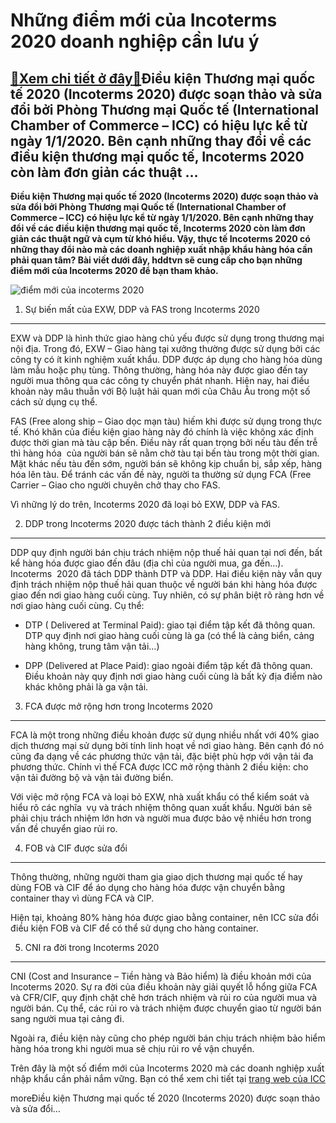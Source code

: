 Những điểm mới của Incoterms 2020 doanh nghiệp cần lưu ý
========================================================

[:gift:Xem chi tiết ở đây:gift:](https://hddtvn.com/nhung-diem-moi-cua-incoterms-2020-doanh-nghiep-can-luu-y/)Điều kiện Thương mại quốc tế 2020 (Incoterms 2020) được soạn thảo và sửa đổi bởi Phòng Thương mại Quốc tế (International Chamber of Commerce – ICC) có hiệu lực kể từ ngày 1/1/2020. Bên cạnh những thay đổi về các điều kiện thương mại quốc tế, Incoterms 2020 còn làm đơn giản các thuật …
---------------------------------------------------------------------------------------------------------------------------------------------------------------------------------------------------------------------------------------------------------------------------------------------

**Điều kiện Thương mại quốc tế 2020 (Incoterms 2020) được soạn thảo và sửa đổi bởi Phòng Thương mại Quốc tế (International Chamber of Commerce – ICC) có hiệu lực kể từ ngày 1/1/2020. Bên cạnh những thay đổi về các điều kiện thương mại quốc tế, Incoterms 2020 còn làm đơn giản các thuật ngữ và cụm từ khó hiểu. Vậy, thực tế Incoterms 2020 có những thay đổi nào mà các doanh nghiệp xuất nhập khẩu hàng hóa cần phải quan tâm? Bài viết dưới đây, hddtvn sẽ cung cấp cho bạn những điểm mới của Incoterms 2020 để bạn tham khảo.**


![điểm mới của incoterms 2020](https://hddtvn.com/wp-content/uploads/2021/01/incoterm-2020-1024x596-1.png)


1. Sự biến mất của EXW, DDP và FAS trong Incoterms 2020
-------------------------------------------------------


EXW và DDP là hình thức giao hàng chủ yếu được sử dụng trong thương mại nội địa. Trong đó, EXW – Giao hàng tại xưởng thường được sử dụng bởi các công ty có ít kinh nghiệm xuất khẩu. DDP được áp dụng cho hàng hóa dùng làm mẫu hoặc phụ tùng. Thông thường, hàng hóa này được giao đến tay người mua thông qua các công ty chuyển phát nhanh. Hiện nay, hai điều khoản này mâu thuẫn với Bộ luật hải quan mới của Châu Âu trong một số cách sử dụng cụ thể.


FAS (Free along ship – Giao dọc mạn tàu) hiếm khi được sử dụng trong thực tế. Khó khăn của điều kiện giao hàng này đó chính là việc không xác định được thời gian mà tàu cập bến. Điều này rất quan trọng bởi nếu tàu đến trễ thì hàng hóa  của người bán sẽ nằm chờ tàu tại bến tàu trong một thời gian. Mặt khác nếu tàu đến sớm, người bán sẽ không kịp chuẩn bị, sắp xếp, hàng hóa lên tàu. Để tránh các vấn đề này, người ta thường sử dụng FCA (Free Carrier – Giao cho người chuyên chở thay cho FAS.


Vì những lý do trên, Incoterms 2020 đã loại bỏ EXW, DDP và FAS.


2. DDP trong Incoterms 2020 được tách thành 2 điều kiện mới
-----------------------------------------------------------


DDP quy định người bán chịu trách nhiệm nộp thuế hải quan tại nơi đến, bất kể hàng hóa được giao đến đâu (địa chỉ của người mua, ga đến…). Incoterms  2020 đã tách DDP thành DTP và DDP. Hai điều kiện này vẫn quy định trách nhiệm nộp thuế hải quan thuộc về người bán khi hàng hóa được giao đến nơi giao hàng cuối cùng. Tuy nhiên, có sự phân biệt rõ ràng hơn về nơi giao hàng cuối cùng. Cụ thể:




* DTP ( Delivered at Terminal Paid): giao tại điểm tập kết đã thông quan. DTP quy định nơi giao hàng cuối cùng là ga (có thể là cảng biển, cảng hàng không, trung tâm vận tải…)

* DPP (Delivered at Place Paid): giao ngoài điểm tập kết đã thông quan. Điều khoản này quy định nơi giao hàng cuối cùng là bất kỳ địa điểm nào khác không phải là ga vận tải.



3. FCA được mở rộng hơn trong Incoterms 2020
--------------------------------------------


FCA là một trong những điều khoản được sử dụng nhiều nhất với 40% giao dịch thương mại sử dụng bởi tính linh hoạt về nơi giao hàng. Bên cạnh đó nó cũng đa dạng về các phương thức vận tải, đặc biệt phù hợp với vận tải đa phương thức. Chính vì thế FCA được ICC mở rộng thành 2 điều kiện: cho vận tải đường bộ và vận tải đường biển.


Với việc mở rộng FCA và loại bỏ EXW, nhà xuất khẩu có thể kiểm soát và hiểu rõ các nghĩa  vụ và trách nhiệm thông quan xuất khẩu. Người bán sẽ phải chịu trách nhiệm lớn hơn và người mua được bảo vệ nhiều hơn trong vấn đề chuyển giao rủi ro.


4. FOB và CIF được sửa đổi
--------------------------


Thông thường, những người tham gia giao dịch thương mại quốc tế hay dùng FOB và CIF để áo dụng cho hàng hóa được vận chuyển bằng container thay vì dùng FCA và CIP.


Hiện tại, khoảng 80% hàng hóa được giao bằng container, nên ICC sửa đổi điều kiện FOB và CIF để có thể sử dụng cho hàng container.


5. CNI ra đời trong Incoterms 2020
----------------------------------


CNI (Cost and Insurance – Tiền hàng và Bảo hiểm) là điều khoản mới của Incoterms 2020. Sự ra đời của điều khoản này giải quyết lỗ hổng giữa FCA và CFR/CIF, quy định chặt chẽ hơn trách nhiệm và rủi ro của người mua và người bán. Cụ thể, các rủi ro và trách nhiệm được chuyển giao từ người bán sang người mua tại cảng đi.


Ngoài ra, điều kiện này cũng cho phép người bán chịu trách nhiệm bảo hiểm hàng hóa trong khi người mua sẽ chịu rủi ro về vận chuyển.


Trên đây là một số điểm mới của Incoterms 2020 mà các doanh nghiệp xuất nhập khẩu cần phải nắm vững. Bạn có thể xem chi tiết tại [trang web của ICC](https://iccwbo.org/media-wall/news-speeches/icc-releases-incoterms-2020/)



moreĐiều kiện Thương mại quốc tế 2020 (Incoterms 2020) được soạn thảo và sửa đổi…

